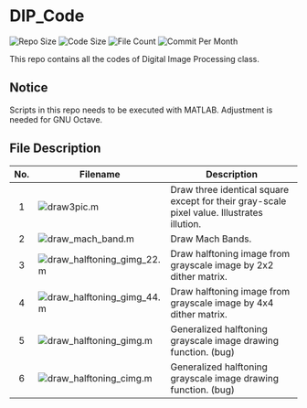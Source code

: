 # DIP_Code

![Repo Size](https://img.shields.io/github/repo-size/belongtothenight/DIP_Code) ![Code Size](https://img.shields.io/github/languages/code-size/belongtothenight/DIP_Code) ![File Count](https://img.shields.io/github/directory-file-count/belongtothenight/DIP_Code/src) ![Commit Per Month](https://img.shields.io/github/commit-activity/m/belongtothenight/DIP_Code)

This repo contains all the codes of Digital Image Processing class.

## Notice

Scripts in this repo needs to be executed with MATLAB. Adjustment is needed for GNU Octave.

## File Description

| No. | Filename                                                                                                           | Description                                                                                |
| :-: | ------------------------------------------------------------------------------------------------------------------ | ------------------------------------------------------------------------------------------ |
|  1  | ![draw3pic.m](https://github.com/belongtothenight/DIP_Code/blob/main/src/draw3pic.m)                               | Draw three identical square except for their gray-scale pixel value. Illustrates illution. |
|  2  | ![draw_mach_band.m](https://github.com/belongtothenight/DIP_Code/blob/main/src/draw_mach_band.m)                   | Draw Mach Bands.                                                                           |
|  3  | ![draw_halftoning_gimg_22.m](https://github.com/belongtothenight/DIP_Code/blob/main/src/draw_halftoning_gimg_22.m) | Draw halftoning image from grayscale image by 2x2 dither matrix.                           |
|  4  | ![draw_halftoning_gimg_44.m](https://github.com/belongtothenight/DIP_Code/blob/main/src/draw_halftoning_gimg_44.m) | Draw halftoning image from grayscale image by 4x4 dither matrix.                           |
|  5  | ![draw_halftoning_gimg.m](https://github.com/belongtothenight/DIP_Code/blob/main/src/draw_halftoning_gimg.m)       | Generalized halftoning grayscale image drawing function. (bug)                             |
|  6  | ![draw_halftoning_cimg.m](https://github.com/belongtothenight/DIP_Code/blob/main/src/draw_halftoning_cimg.m)       | Generalized halftoning grayscale image drawing function. (bug)                             |
